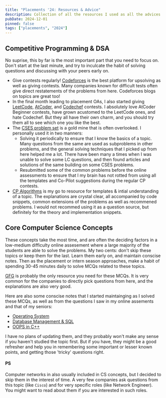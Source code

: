 ```yaml
---
title: "Placements '24: Resources & Advice"
description: Collection of all the resources I used as all the advices that worked the best for me.
pubDate: 2024-12-01
pinned: false
tags: ["placements", "2024"]
---
```


## Competitive Programming & DSA

No suprise, this by far is the most important part that you need to focus on. Don't start at the last minute, and try to inculcate the habit of solving questions and discussing with your peers early on.

- Give contests regularly! [Codeforces](https://codeforces.com/) is the best platform for upsolving as well as giving contests. Many companies known for difficult tests often give direct restatements of the problems from here. Codeforces blogs on topics are great too!
- In the final month leading to placement OAs, I also started giving [LeetCode](https://leetcode.com/), [AtCoder](https://atcoder.jp/), and [Codechef](www.codechef.com) contests. I absolutely love AtCoder Beginner contests, have grown acustomed to the LeetCode ones, and hate Codechef. But they all have their own charm, and you should try them all to see which one you like the best.
- The [CSES problem set](https://cses.fi/) is a gold mine that is often overlooked. I personally used it in two manners:
  - Solving it periodically to ensure that I know the basics of a topic. Many questions from the same are used as subproblems in other problems, and the general solving techniques that I picked up from here helped me a lot. There have been many a times when I was unable to solve some LC questions, and then found articles and solutions of the same building on some CSES problems.
  - Resubmitted some of the common problems before the online assessments to ensure that I my brain has not rotted from using all the templates and Co-Pilot suggestions during the regular CP contests.
- [CP Algorithms](https://cp-algorithms.com/) is my go to resource for templates & intial understanding of a topic. The explanations are crystal clear, all accompanied by code snippets, common extensions of the problems as well as recommened problems. I would not recommed using it as a question source, but definitely for the theory and implementation snippets.

## Core Computer Science Concepts

These concepts take the most time, and are often the deciding factors in a low-medium difficulty online assesement where a large majority of the students are able to solve the problems. My two cents: don't skip these topics or keep them for the last. Learn them early on, and maintain conscise notes. Then as the placement or intern season approaches, make a habit of spending 30-45 minutes daily to solve MCQs related to these topics.

[GFG](https://www.geeksforgeeks.org/) is probably the only resource you need for these MCQs. It is very common for the companies to directly pick questions from here, and the explanations are also very good.

Here are also some conscise notes that I started maintainging as I solved these MCQs, as well as from the questions I saw in my online assements and that of my seniors:

- [Operating System]()
- [Database Management & SQL]()
- [OOPS in C++]()

I have no plans of updating them, and they probably won't make any sense if you haven't studied the topic first. But if you have, they might be a good refresher and help you in remembering some important or lesser known points, and getting those 'tricky' questions right.

#### PS

Computer networks in also usually included in CS concepts, but I decided to skip them in the interest of time. A very few companies ask questions from this topic (like `Cisco`) and for very specific roles (like Network Engineer). You might want to read about them if you are interested in such roles.
